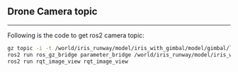## Drone Camera topic
---
Following is the code to get ros2 camera topic:
```bash
gz topic -i -t /world/iris_runway/model/iris_with_gimbal/model/gimbal/link/pitch_link/sensor/camera/image
ros2 run ros_gz_bridge parameter_bridge /world/iris_runway/model/iris_with_gimbal/model/gimbal/link/pitch_link/sensor/camera/image@gz.msgs.Image
ros2 run rqt_image_view rqt_image_view
```
